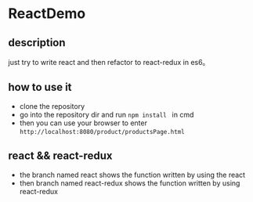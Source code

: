 # ReactDemo

## description 
just try to write react and then refactor to  react-redux in es6。

## how to use it 

* clone the repository
* go into the repository dir and run `npm install ` in cmd 
* then you can use your browser to enter `http://localhost:8080/product/productsPage.html`

## react && react-redux
* the branch named react shows the function written  by using the react  
* then branch named react-redux shows the function written by using  react-redux 


